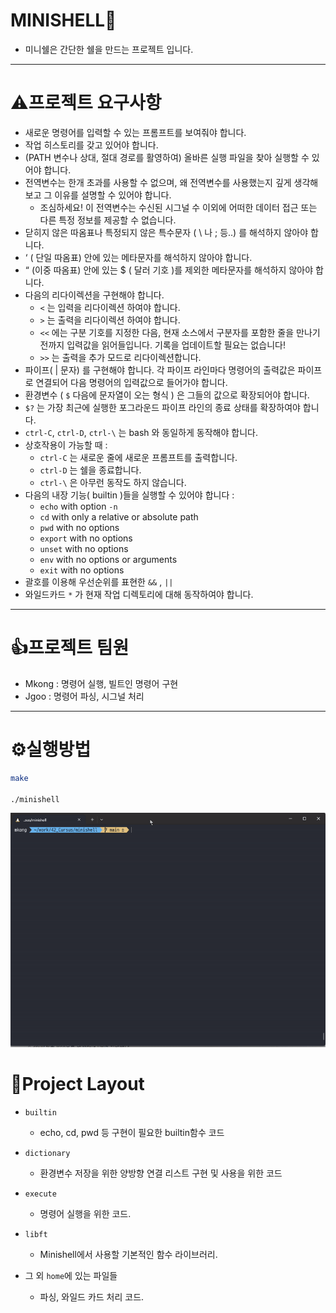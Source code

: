 # MINISHELL🐚
- 미니쉘은 간단한 쉘을 만드는 프로젝트 입니다.
---
# ⚠️프로젝트 요구사항
- 새로운 명령어를 입력할 수 있는 프롬프트를 보여줘야 합니다.
- 작업 히스토리를 갖고 있어야 합니다.
- (PATH 변수나 상대, 절대 경로를 활영하여) 올바른 실행 파일을 찾아 실행할 수 있어야 합니다.
- 전역변수는 한개 초과를 사용할 수 없으며, 왜 전역변수를 사용했는지 깊게 생각해 보고 그 이유를 설명할 수 있어야 합니다.
    - 조심하세요! 이 전역변수는 수신된 시그널 수 이외에 어떠한 데이터 접근 또는 다른 특정 정보를 제공할 수 없습니다.
- 닫히지 않은 따옴표나 특정되지 않은 특수문자 ( \ 나 ; 등..) 를 해석하지 않아야 합니다.
- ‘ ( 단일 따옴표) 안에 있는 메타문자를 해석하지 않아야 합니다.
- “ (이중 따옴표) 안에 있는 $ ( 달러 기호 )를 제외한 메타문자를 해석하지 않아야 합니다.
- 다음의 리다이렉션을 구현해야 합니다.
    - `<` 는 입력을 리다이렉션 하여야 합니다.
    - `>`  는 출력을 리다이렉션 하여야 합니다.
    - `<<` 에는 구분 기호를 지정한 다음, 현재 소스에서 구분자를 포함한 줄을 만나기 전까지 입력값을 읽어들입니다. 기록을 업데이트할 필요는 없습니다!
    - `>>` 는 출력을 추가 모드로 리다이렉션합니다.
- 파이프( | 문자) 를 구현해야 합니다. 각 파이프 라인마다 명령어의 출력값은 파이프로 연결되어 다음 명령어의 입력값으로 들어가야 합니다.
- 환경변수 ( `$` 다음에 문자열이 오는 형식 ) 은 그들의 값으로 확장되어야 합니다.
- `$?` 는 가장 최근에 실행한 포그라운드 파이프 라인의 종료 상태를 확장하여야 합니다.
- `ctrl-C`, `ctrl-D`, `ctrl-\` 는 bash 와 동일하게 동작해야 합니다.
- 상호작용이 가능할 때 :
    - `ctrl-C` 는 새로운 줄에 새로운 프롬프트를 출력합니다.
    - `ctrl-D` 는 쉘을 종료합니다.
    - `ctrl-\` 은 아무런 동작도 하지 않습니다.
- 다음의 내장 기능( builtin )들을 실행할 수 있어야 합니다 :
    - `echo` with option `-n`
    - `cd` with only a relative or absolute path
    - `pwd` with no options
    - `export` with no options
    - `unset` with no options
    - `env` with no options or arguments
    - `exit` with no options
- 괄호를 이용해 우선순위를 표현한 `&&` , `||`
- 와일드카드 `*` 가 현재 작업 디렉토리에 대해 동작하여야 합니다.
---

# 👍프로젝트 팀원
- Mkong : 명령어 실행, 빌트인 명령어 구현
- Jgoo : 명령어 파싱, 시그널 처리

---

# ⚙️실행방법
```bash
make

./minishell
```

![실행데모](../asset/minishellgif.gif)

# 🚀Project Layout
- `builtin`
    - echo, cd, pwd 등 구현이 필요한 builtin함수 코드

- `dictionary`
    - 환경변수 저장을 위한 양방향 연결 리스트 구현 및 사용을 위한 코드

- `execute`
    - 명령어 실행을 위한 코드.

- `libft`
    - Minishell에서 사용할 기본적인 함수 라이브러리.

- 그 외 `home`에 있는 파일들
    - 파싱, 와일드 카드 처리 코드.
